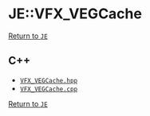 # JE::VFX_VEGCache

[Return to `JE`](/docs/je.md)

## C++

- [`VFX_VEGCache.hpp`](/src/je/VFX_VEGCache.hpp)
- [`VFX_VEGCache.cpp`](/src/je/VFX_VEGCache.cpp)

[Return to `JE`](/docs/je.md)